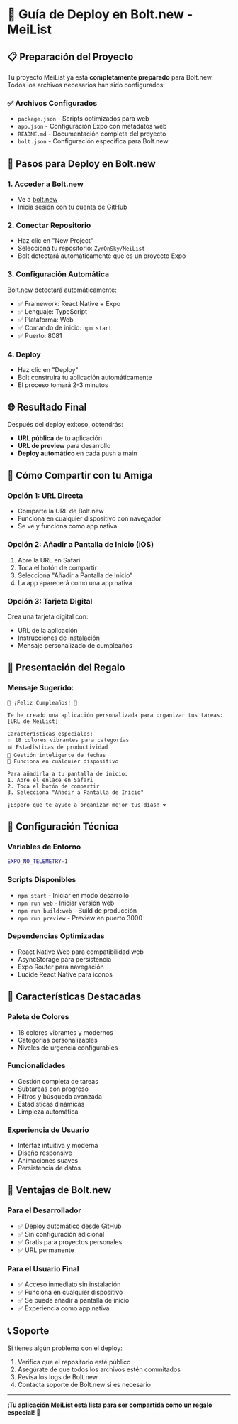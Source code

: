 # 🚀 Guía de Deploy en Bolt.new - MeiList

## 📋 Preparación del Proyecto

Tu proyecto MeiList ya está **completamente preparado** para Bolt.new. Todos los archivos necesarios han sido configurados:

### ✅ Archivos Configurados
- `package.json` - Scripts optimizados para web
- `app.json` - Configuración Expo con metadatos web
- `README.md` - Documentación completa del proyecto
- `bolt.json` - Configuración específica para Bolt.new

## 🎯 Pasos para Deploy en Bolt.new

### 1. Acceder a Bolt.new
- Ve a [bolt.new](https://bolt.new)
- Inicia sesión con tu cuenta de GitHub

### 2. Conectar Repositorio
- Haz clic en "New Project"
- Selecciona tu repositorio: `ZyrOnSky/MeiList`
- Bolt detectará automáticamente que es un proyecto Expo

### 3. Configuración Automática
Bolt.new detectará automáticamente:
- ✅ Framework: React Native + Expo
- ✅ Lenguaje: TypeScript
- ✅ Plataforma: Web
- ✅ Comando de inicio: `npm start`
- ✅ Puerto: 8081

### 4. Deploy
- Haz clic en "Deploy"
- Bolt construirá tu aplicación automáticamente
- El proceso tomará 2-3 minutos

## 🌐 Resultado Final

Después del deploy exitoso, obtendrás:
- **URL pública** de tu aplicación
- **URL de preview** para desarrollo
- **Deploy automático** en cada push a main

## 📱 Cómo Compartir con tu Amiga

### Opción 1: URL Directa
- Comparte la URL de Bolt.new
- Funciona en cualquier dispositivo con navegador
- Se ve y funciona como app nativa

### Opción 2: Añadir a Pantalla de Inicio (iOS)
1. Abre la URL en Safari
2. Toca el botón de compartir
3. Selecciona "Añadir a Pantalla de Inicio"
4. La app aparecerá como una app nativa

### Opción 3: Tarjeta Digital
Crea una tarjeta digital con:
- URL de la aplicación
- Instrucciones de instalación
- Mensaje personalizado de cumpleaños

## 🎁 Presentación del Regalo

### Mensaje Sugerido:
```
🎉 ¡Feliz Cumpleaños! 🎉

Te he creado una aplicación personalizada para organizar tus tareas:
[URL de MeiList]

Características especiales:
✨ 18 colores vibrantes para categorías
📊 Estadísticas de productividad
🎯 Gestión inteligente de fechas
📱 Funciona en cualquier dispositivo

Para añadirla a tu pantalla de inicio:
1. Abre el enlace en Safari
2. Toca el botón de compartir
3. Selecciona "Añadir a Pantalla de Inicio"

¡Espero que te ayude a organizar mejor tus días! ❤️
```

## 🔧 Configuración Técnica

### Variables de Entorno
```bash
EXPO_NO_TELEMETRY=1
```

### Scripts Disponibles
- `npm start` - Iniciar en modo desarrollo
- `npm run web` - Iniciar versión web
- `npm run build:web` - Build de producción
- `npm run preview` - Preview en puerto 3000

### Dependencias Optimizadas
- React Native Web para compatibilidad web
- AsyncStorage para persistencia
- Expo Router para navegación
- Lucide React Native para iconos

## 🎨 Características Destacadas

### Paleta de Colores
- 18 colores vibrantes y modernos
- Categorías personalizables
- Niveles de urgencia configurables

### Funcionalidades
- Gestión completa de tareas
- Subtareas con progreso
- Filtros y búsqueda avanzada
- Estadísticas dinámicas
- Limpieza automática

### Experiencia de Usuario
- Interfaz intuitiva y moderna
- Diseño responsive
- Animaciones suaves
- Persistencia de datos

## 🚀 Ventajas de Bolt.new

### Para el Desarrollador
- ✅ Deploy automático desde GitHub
- ✅ Sin configuración adicional
- ✅ Gratis para proyectos personales
- ✅ URL permanente

### Para el Usuario Final
- ✅ Acceso inmediato sin instalación
- ✅ Funciona en cualquier dispositivo
- ✅ Se puede añadir a pantalla de inicio
- ✅ Experiencia como app nativa

## 📞 Soporte

Si tienes algún problema con el deploy:
1. Verifica que el repositorio esté público
2. Asegúrate de que todos los archivos estén commitados
3. Revisa los logs de Bolt.new
4. Contacta soporte de Bolt.new si es necesario

---

**¡Tu aplicación MeiList está lista para ser compartida como un regalo especial! 🎁** 